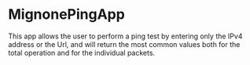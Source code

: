 # MignonePingApp

This app allows the user to perform a ping test by entering only the IPv4 address or the Url, and will return the most common 
values both for the total operation and for the individual packets.
